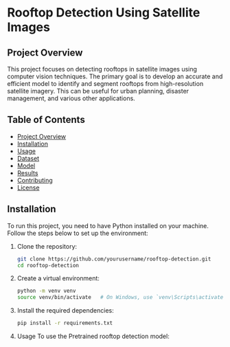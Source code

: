 # Rooftop Detection Using Satellite Images

## Project Overview

This project focuses on detecting rooftops in satellite images using computer vision techniques. The primary goal is to develop an accurate and efficient model to identify and segment rooftops from high-resolution satellite imagery. This can be useful for urban planning, disaster management, and various other applications.

## Table of Contents

- [Project Overview](#project-overview)
- [Installation](#installation)
- [Usage](#usage)
- [Dataset](#dataset)
- [Model](#model)
- [Results](#results)
- [Contributing](#contributing)
- [License](#license)

## Installation

To run this project, you need to have Python installed on your machine. Follow the steps below to set up the environment:

1. Clone the repository:
   ```bash
   git clone https://github.com/yourusername/rooftop-detection.git
   cd rooftop-detection
2. Create a virtual environment:

   ```bash
   python -m venv venv
   source venv/bin/activate   # On Windows, use `venv\Scripts\activate`

3. Install the required dependencies:
   ```bash
   pip install -r requirements.txt

4. Usage
To use the Pretrained rooftop detection model:
